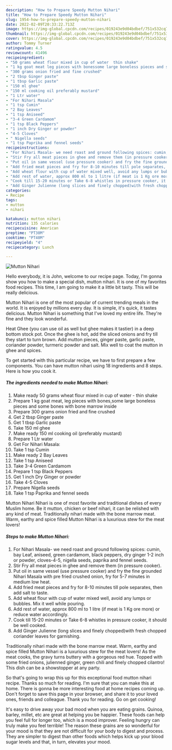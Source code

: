 ```yaml
---
description: "How to Prepare Speedy Mutton Nihari"
title: "How to Prepare Speedy Mutton Nihari"
slug: 1954-how-to-prepare-speedy-mutton-nihari
date: 2022-02-09T20:33:22.713Z
image: https://img-global.cpcdn.com/recipes/019243e9d04bdbef/751x532cq70/mutton-nihari-recipe-main-photo.jpg
thumbnail: https://img-global.cpcdn.com/recipes/019243e9d04bdbef/751x532cq70/mutton-nihari-recipe-main-photo.jpg
cover: https://img-global.cpcdn.com/recipes/019243e9d04bdbef/751x532cq70/mutton-nihari-recipe-main-photo.jpg
author: Tommy Turner
ratingvalue: 4.5
reviewcount: 41496
recipeingredient:
- "50 grams wheat flour mixed in cup of water  thin shake"
- "1 kg goat meat leg pieces with bonessome large boneless pieces and some bones with bone marrow inside"
- "300 grams onion fried and fine crushed"
- "2 tbsp Ginger paste"
- "1 tbsp Garlic paste"
- "150 ml ghee"
- "150 ml cooking oil preferably mustard"
- "1 Ltr water"
- "For Nihari Masala"
- "1 tsp Cumin"
- "2 Bay Leaves"
- "1 tsp Aniseed"
- "3-4 Green Cardamom"
- "1 tsp Black Peppers"
- "1 inch Dry Ginger or powder"
- "4-5 Cloves"
- " Nigella seeds"
- "1 tsp Paprika and fennel seeds"
recipeinstructions:
- "For Nihari Masala- we need roast and ground following spices: cumin, bay Leaf, aniseed, green cardamom, black peppers, dry ginger 1-2 inch or powder, cloves-4-5, nigella seeds, paprika and fennel seeds."
- "Stir Fry all meat pieces in ghee and remove them (in pressure cooker)."
- "Put oil in same vessel (use pressure cooker) and fry the fine grounded Nihari Masala with pre fried crushed onion, fry for 5-7 minutes in medium low heat."
- "Add fried meat pieces and fry for 8-10 minutes till pole separates, then add salt to taste."
- "Add wheat flour with cup of water mixed well, avoid any lumps or bubbles. Mix it well while pouring."
- "Add rest of water, approx 800 ml to 1 litre (if meat is 1 Kg ore more) or reduce water accordingly."
- "Cook till 15-20 minutes or Take 6-8 whistles in pressure cooker, it should be well cooked."
- "Add Ginger Julienne (long slices and finely chopped)with fresh chopped coriander leaves for garnishing."
categories:
- Recipe
tags:
- mutton
- nihari

katakunci: mutton nihari 
nutrition: 135 calories
recipecuisine: American
preptime: "PT30M"
cooktime: "PT40M"
recipeyield: "4"
recipecategory: Lunch

---
```



![Mutton Nihari](https://img-global.cpcdn.com/recipes/019243e9d04bdbef/751x532cq70/mutton-nihari-recipe-main-photo.jpg)

Hello everybody, it is John, welcome to our recipe page. Today, I'm gonna show you how to make a special dish, mutton nihari. It is one of my favorites food recipes. This time, I am going to make it a little bit tasty. This will be really delicious.

Mutton Nihari is one of the most popular of current trending meals in the world. It is enjoyed by millions every day. It is simple, it's quick, it tastes delicious. Mutton Nihari is something that I've loved my entire life. They're fine and they look wonderful.

Heat Ghee (you can use oil as well but ghee makes it tastier) in a deep bottom stock pot. Once the ghee is hot, add the sliced onions and fry till they start to turn brown. Add mutton pieces, ginger paste, garlic paste, coriander powder, turmeric powder and salt. Mix well to coat the mutton in ghee and spices.


To get started with this particular recipe, we have to first prepare a few components. You can have mutton nihari using 18 ingredients and 8 steps. Here is how you cook it.

<!--inarticleads1-->

##### The ingredients needed to make Mutton Nihari:

1. Make ready 50 grams wheat flour mixed in cup of water - thin shake
1. Prepare 1 kg goat meat, leg pieces with bones,some large boneless pieces and some bones with bone marrow inside
1. Prepare 300 grams onion fried and fine crushed
1. Get 2 tbsp Ginger paste
1. Get 1 tbsp Garlic paste
1. Take 150 ml ghee
1. Make ready 150 ml cooking oil (preferably mustard)
1. Prepare 1 Ltr water
1. Get For Nihari Masala:
1. Take 1 tsp Cumin
1. Make ready 2 Bay Leaves
1. Take 1 tsp Aniseed
1. Take 3-4 Green Cardamom
1. Prepare 1 tsp Black Peppers
1. Get 1 inch Dry Ginger or powder
1. Take 4-5 Cloves
1. Prepare  Nigella seeds
1. Take 1 tsp Paprika and fennel seeds


Mutton Nihari Nihari is one of most favorite and traditional dishes of every Muslim home. Be it mutton, chicken or beef nihari, it can be relished with any kind of meat. Traditionally nihari made with the bone marrow meat. Warm, earthy and spice filled Mutton Nihari is a luxurious stew for the meat lovers! 

<!--inarticleads2-->

##### Steps to make Mutton Nihari:

1. For Nihari Masala- we need roast and ground following spices: cumin, bay Leaf, aniseed, green cardamom, black peppers, dry ginger 1-2 inch or powder, cloves-4-5, nigella seeds, paprika and fennel seeds.
1. Stir Fry all meat pieces in ghee and remove them (in pressure cooker).
1. Put oil in same vessel (use pressure cooker) and fry the fine grounded Nihari Masala with pre fried crushed onion, fry for 5-7 minutes in medium low heat.
1. Add fried meat pieces and fry for 8-10 minutes till pole separates, then add salt to taste.
1. Add wheat flour with cup of water mixed well, avoid any lumps or bubbles. Mix it well while pouring.
1. Add rest of water, approx 800 ml to 1 litre (if meat is 1 Kg ore more) or reduce water accordingly.
1. Cook till 15-20 minutes or Take 6-8 whistles in pressure cooker, it should be well cooked.
1. Add Ginger Julienne (long slices and finely chopped)with fresh chopped coriander leaves for garnishing.


Traditionally nihari made with the bone marrow meat. Warm, earthy and spice filled Mutton Nihari is a luxurious stew for the meat lovers! As the meat cooks, the gravy turns buttery with a gorgeous red hue. Topped with some fried onions, julienned ginger, green chili and finely chopped cilantro! This dish can be a showstopper at any party. 

So that's going to wrap this up for this exceptional food mutton nihari recipe. Thanks so much for reading. I'm sure that you can make this at home. There is gonna be more interesting food at home recipes coming up. Don't forget to save this page in your browser, and share it to your loved ones, friends and colleague. Thank you for reading. Go on get cooking!

It's easy to drive away your bad mood when you are eating grains. Quinoa, barley, millet, etc are great at helping you be happier. These foods can help you feel full for longer too, which is a mood improver. Feeling hungry can truly make you feel terrible! The reason these grains are so wonderful for your mood is that they are not difficult for your body to digest and process. They are simpler to digest than other foods which helps kick up your blood sugar levels and that, in turn, elevates your mood.
